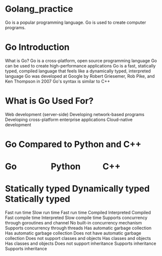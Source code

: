 # Golang_practice

Go is a popular programming language.
Go is used to create computer programs.

# Go Introduction
What is Go?
Go is a cross-platform, open source programming language
Go can be used to create high-performance applications
Go is a fast, statically typed, compiled language that feels like a dynamically typed, interpreted language
Go was developed at Google by Robert Griesemer, Rob Pike, and Ken Thompson in 2007
Go's syntax is similar to C++

# What is Go Used For?
Web development (server-side)
Developing network-based programs
Developing cross-platform enterprise applications
Cloud-native development


# Go Compared to Python and C++
#      Go  &nbsp;    &nbsp;    &nbsp;    &nbsp;    &nbsp;  &nbsp;    &nbsp;    &nbsp;   Python  &nbsp;    &nbsp;  &nbsp;    &nbsp;    &nbsp; C++

# Statically typed                                                               	Dynamically typed	                         Statically typed
Fast run time	                                                                     Slow run time	                             Fast run time
Compiled	                                                                          Interpreted	                                Compiled
Fast compile time                                                                  	Interpreted	                            Slow compile time
Supports concurrency through goroutines and channel                       No built-in concurrency mechanism	         Supports concurrency through threads
Has automatic garbage collection	                                        Has automatic garbage collection        	 Does not have automatic garbage collection
Does not support classes and objects	                                        Has classes and objects	                       Has classes and objects
Does not support inheritance                                                   	Supports inheritance                         	Supports inheritance
